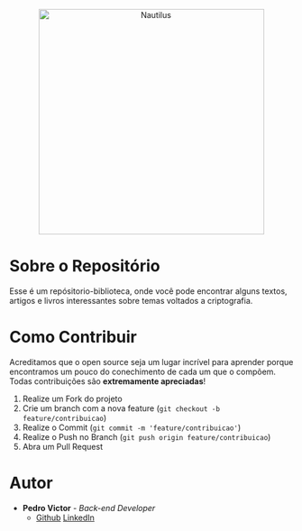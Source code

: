 <p align="center">
<img src="https://avatars.githubusercontent.com/u/120685946?s=200&v=4" width="400" alt="Nautilus">
</p>

# Sobre o Repositório

Esse é um repósitorio-biblioteca, onde você pode encontrar alguns textos, artigos e livros interessantes sobre temas voltados a criptografia. 


# Como Contribuir

Acreditamos que o open source seja um lugar incrível para aprender porque encontramos um pouco do conechimento de cada um que o compõem. Todas
contribuições são **extremamente apreciadas**!

1. Realize um Fork do projeto
2. Crie um branch com a nova feature (`git checkout -b feature/contribuicao`)
3. Realize o Commit (`git commit -m 'feature/contribuicao'`)
4. Realize o Push no Branch (`git push origin feature/contribuicao`)
5. Abra um Pull Request


# Autor

- **Pedro Victor** - _Back-end Developer_
  - [Github](https://github.com/httppedro) [LinkedIn](https://www.linkedin.com/in/pedrovictorferreira)

